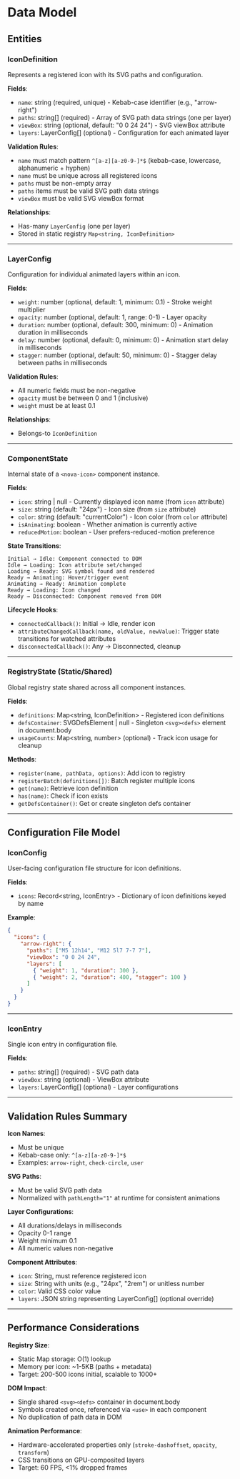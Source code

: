 # Data Model

## Entities

### IconDefinition
Represents a registered icon with its SVG paths and configuration.

**Fields**:
- `name`: string (required, unique) - Kebab-case identifier (e.g., "arrow-right")
- `paths`: string[] (required) - Array of SVG path data strings (one per layer)
- `viewBox`: string (optional, default: "0 0 24 24") - SVG viewBox attribute
- `layers`: LayerConfig[] (optional) - Configuration for each animated layer

**Validation Rules**:
- `name` must match pattern `^[a-z][a-z0-9-]*$` (kebab-case, lowercase, alphanumeric + hyphen)
- `name` must be unique across all registered icons
- `paths` must be non-empty array
- `paths` items must be valid SVG path data strings
- `viewBox` must be valid SVG viewBox format

**Relationships**:
- Has-many `LayerConfig` (one per layer)
- Stored in static registry `Map<string, IconDefinition>`

---

### LayerConfig
Configuration for individual animated layers within an icon.

**Fields**:
- `weight`: number (optional, default: 1, minimum: 0.1) - Stroke weight multiplier
- `opacity`: number (optional, default: 1, range: 0-1) - Layer opacity
- `duration`: number (optional, default: 300, minimum: 0) - Animation duration in milliseconds
- `delay`: number (optional, default: 0, minimum: 0) - Animation start delay in milliseconds
- `stagger`: number (optional, default: 50, minimum: 0) - Stagger delay between paths in milliseconds

**Validation Rules**:
- All numeric fields must be non-negative
- `opacity` must be between 0 and 1 (inclusive)
- `weight` must be at least 0.1

**Relationships**:
- Belongs-to `IconDefinition`

---

### ComponentState
Internal state of a `<nova-icon>` component instance.

**Fields**:
- `icon`: string | null - Currently displayed icon name (from `icon` attribute)
- `size`: string (default: "24px") - Icon size (from `size` attribute)
- `color`: string (default: "currentColor") - Icon color (from `color` attribute)
- `isAnimating`: boolean - Whether animation is currently active
- `reducedMotion`: boolean - User prefers-reduced-motion preference

**State Transitions**:
```
Initial → Idle: Component connected to DOM
Idle → Loading: Icon attribute set/changed
Loading → Ready: SVG symbol found and rendered
Ready → Animating: Hover/trigger event
Animating → Ready: Animation complete
Ready → Loading: Icon changed
Ready → Disconnected: Component removed from DOM
```

**Lifecycle Hooks**:
- `connectedCallback()`: Initial → Idle, render icon
- `attributeChangedCallback(name, oldValue, newValue)`: Trigger state transitions for watched attributes
- `disconnectedCallback()`: Any → Disconnected, cleanup

---

### RegistryState (Static/Shared)
Global registry state shared across all component instances.

**Fields**:
- `definitions`: Map<string, IconDefinition> - Registered icon definitions
- `defsContainer`: SVGDefsElement | null - Singleton `<svg><defs>` element in document.body
- `usageCounts`: Map<string, number> (optional) - Track icon usage for cleanup

**Methods**:
- `register(name, pathData, options)`: Add icon to registry
- `registerBatch(definitions[])`: Batch register multiple icons
- `get(name)`: Retrieve icon definition
- `has(name)`: Check if icon exists
- `getDefsContainer()`: Get or create singleton defs container

---

## Configuration File Model

### IconConfig
User-facing configuration file structure for icon definitions.

**Fields**:
- `icons`: Record<string, IconEntry> - Dictionary of icon definitions keyed by name

**Example**:
```json
{
  "icons": {
    "arrow-right": {
      "paths": ["M5 12h14", "M12 5l7 7-7 7"],
      "viewBox": "0 0 24 24",
      "layers": [
        { "weight": 1, "duration": 300 },
        { "weight": 2, "duration": 400, "stagger": 100 }
      ]
    }
  }
}
```

---

### IconEntry
Single icon entry in configuration file.

**Fields**:
- `paths`: string[] (required) - SVG path data
- `viewBox`: string (optional) - ViewBox attribute
- `layers`: LayerConfig[] (optional) - Layer configurations

---

## Validation Rules Summary

**Icon Names**:
- Must be unique
- Kebab-case only: `^[a-z][a-z0-9-]*$`
- Examples: `arrow-right`, `check-circle`, `user`

**SVG Paths**:
- Must be valid SVG path data
- Normalized with `pathLength="1"` at runtime for consistent animations

**Layer Configurations**:
- All durations/delays in milliseconds
- Opacity 0-1 range
- Weight minimum 0.1
- All numeric values non-negative

**Component Attributes**:
- `icon`: String, must reference registered icon
- `size`: String with units (e.g., "24px", "2rem") or unitless number
- `color`: Valid CSS color value
- `layers`: JSON string representing LayerConfig[] (optional override)

---

## Performance Considerations

**Registry Size**:
- Static Map storage: O(1) lookup
- Memory per icon: ~1-5KB (paths + metadata)
- Target: 200-500 icons initial, scalable to 1000+

**DOM Impact**:
- Single shared `<svg><defs>` container in document.body
- Symbols created once, referenced via `<use>` in each component
- No duplication of path data in DOM

**Animation Performance**:
- Hardware-accelerated properties only (`stroke-dashoffset`, `opacity`, `transform`)
- CSS transitions on GPU-composited layers
- Target: 60 FPS, <1% dropped frames
